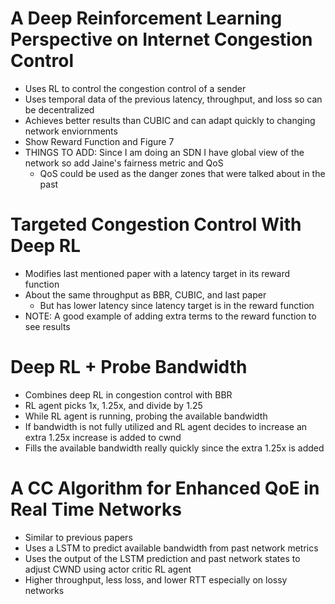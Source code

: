 # A Deep Reinforcement Learning Perspective on Internet Congestion Control
- Uses RL to control the congestion control of a sender
- Uses temporal data of the previous latency, throughput, and loss so can be decentralized
- Achieves better results than CUBIC and can adapt quickly to changing network enviornments
- Show Reward Function and Figure 7
- THINGS TO ADD: Since I am doing an SDN I have global view of the network so add Jaine's fairness metric and QoS
  - QoS could be used as the danger zones that were talked about in the past


# Targeted Congestion Control With Deep RL
- Modifies last mentioned paper with a latency target in its reward function
- About the same throughput as BBR, CUBIC, and last paper
  - But has lower latency since latency target is in the reward function
- NOTE: A good example of adding extra terms to the reward function to see results

# Deep RL + Probe Bandwidth
- Combines deep RL in congestion control with BBR
- RL agent picks 1x, 1.25x, and divide by 1.25
- While RL agent is running, probing the available bandwidth
- If bandwidth is not fully utilized and RL agent decides to increase an extra 1.25x increase is added to cwnd
- Fills the available bandwidth really quickly since the extra 1.25x is added


# A CC Algorithm for Enhanced QoE in Real Time Networks
- Similar to previous papers
- Uses a LSTM to predict available bandwidth from past network metrics
- Uses the output of the LSTM prediction and past network states to adjust CWND using actor critic RL agent
- Higher throughput, less loss, and lower RTT especially on lossy networks